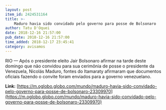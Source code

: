 ```yaml
---
layout: post
item_id: 2424531164
title: >-
    Maduro havia sido convidado pelo governo para posse de Bolsonaro
author: Tatu D'Oquei
date: 2018-12-16 21:57:00
pub_date: 2018-12-16 21:57:00
time_added: 2018-12-17 23:45:41
category: avisamos
---
```


RIO — Após o presidente eleito Jair Bolsonaro afirmar na tarde deste domingo que não convidou para sua cerimônia de posse o presidente da Venezuela, Nicolás Maduro, fontes do Itamaraty afirmaram que documentos oficiais fazendo o convite foram enviados para a governo venezuelano.

**Link:** [https://m.oglobo.globo.com/mundo/maduro-havia-sido-convidado-pelo-governo-para-posse-de-bolsonaro-23309970](https://m.oglobo.globo.com/mundo/maduro-havia-sido-convidado-pelo-governo-para-posse-de-bolsonaro-23309970)

